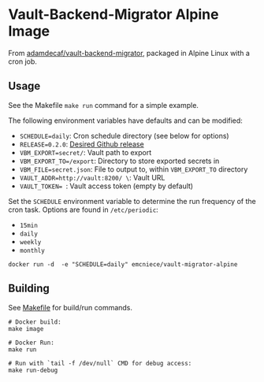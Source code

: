 # Vault-Backend-Migrator Alpine Image

From [adamdecaf/vault-backend-migrator](https://github.com/adamdecaf/vault-backend-migrator), packaged in Alpine Linux with a cron job.

## Usage

See the Makefile `make run` command for a simple example.

The following environment variables have defaults and can be modified:

- `SCHEDULE=daily`: Cron schedule directory (see below for options)
- `RELEASE=0.2.0`: [Desired Github release](https://github.com/adamdecaf/vault-backend-migrator/releases)
- `VBM_EXPORT=secret/`: Vault path to export
- `VBM_EXPORT_TO=/export`: Directory to store exported secrets in
- `VBM_FILE=secret.json`: File to output to, within `VBM_EXPORT_TO` directory
- `VAULT_ADDR=http://vault:8200/ \`: Vault URL
- `VAULT_TOKEN= `: Vault access token (empty by default)

Set the `SCHEDULE` environment variable to determine the run frequency of the cron task. Options are found in `/etc/periodic`:

- `15min`
- `daily`
- `weekly`
- `monthly`

```
docker run -d  -e "SCHEDULE=daily" emcniece/vault-migrator-alpine
```

## Building

See [Makefile](./Makefile) for build/run commands.

```
# Docker build:
make image

# Docker Run:
make run

# Run with `tail -f /dev/null` CMD for debug access:
make run-debug
```